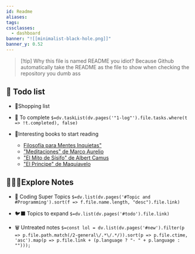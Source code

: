 ```yaml
---
id: Readme
aliases: 
tags: 
cssclasses:
  - dashboard
banner: "![[minimalist-black-hole.png]]"
banner_y: 0.52
---
```


> [!tip] Why this file is named README you idiot?
> Because Github automatically take the README as the file to show when checking the repository you dumb ass
## 📃 Todo list
- 🛒Shopping list
  
- 💼 To complete 
 `$=dv.taskList(dv.pages('"1-log"').file.tasks.where(t => !t.completed), false)`

- 📕Interesting books to start reading
  - [Filosofía para Mentes Inquietas"](https://amzn.to/4ebkT5J)
  - ["Meditaciones" de Marco Aurelio]( https://amzn.to/3z30cbR)
  - ["El Mito de Sísifo" de Albert Camus]( https://amzn.to/3KwtiDf)
  - ["El Principe" de Maquiavelo]( https://amzn.to/4ba1y2d)
 
## 👩🏻‍💻Explore Notes
- 👑 Coding Super Topics 
 `$=dv.list(dv.pages('#Topic and #Programming').sort(f => f.file.name.length, "desc").file.link)`
 
- 🐦‍⬛ Topics to expand
 `$=dv.list(dv.pages('#todo').file.link)`
  
- 🗑️ Untreated notes 
 `$=const lol = dv.list(dv.pages('#new').filter(p => p.file.path.match(/2-general\/.*\/.*/)).sort(p => p.file.ctime, 'asc').map(p => p.file.link + (p.language ? "- " + p.language : "")));`